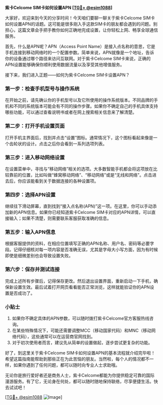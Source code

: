 **紫卡Celcome SIM卡如何设置APN [[TG💪+ @esim1088](https://t.me/s/esim1088)]**

大家好，欢迎来到今天的分享时间！今天咱们要聊一聊关于紫卡Celcome SIM卡如何设置APN的话题。这可能是很多刚入手这款SIM卡的朋友都会遇到的问题。别担心，这篇文章会手把手教你如何正确地完成设置，让你轻松上网、畅享全球通信服务。

首先，什么是APN呢？APN（Access Point Name）是接入点名称的意思，它是手机连接到移动网络时的一个配置参数。简单来说，APN就像是一个地址，告诉你的设备通过哪个路径来访问互联网。对于紫卡Celcome SIM卡来说，正确的APN设置能够确保你顺利使用数据流量以及享受其他增值服务。

接下来，我们进入正题——如何为紫卡Celcome SIM卡设置APN？

### 第一步：检查手机型号与操作系统

在开始之前，请先确认你的手机型号以及它所使用的操作系统版本。不同品牌的手机和不同的系统版本可能会有不同的操作步骤。如果你不确定自己的手机具体支持哪些功能，可以通过查看说明书或者在网上搜索相关信息来了解清楚。

### 第二步：打开手机设置页面

打开手机主界面后，找到并点击“设置”图标。通常情况下，这个图标看起来像是一个齿轮状的设计。点击之后你会看到一系列选项列表。

### 第三步：进入移动网络设置

在设置菜单中，寻找与“移动网络”相关的选项。大多数智能手机都会将这项放在比较靠前的位置，比如叫做“蜂窝移动网络”、“移动网络”或是“无线和网络”。点击进去后，你应该能看到关于数据连接的各种设置项。

### 第四步：选择APN设置

继续往下滑动屏幕，直到找到“接入点名称(APN)”这一项。在这里，你可以手动添加新的APN信息。如果你已经知道紫卡Celcome SIM卡对应的APN详情，可以直接输入；如果不清楚，则需要联系客服获取准确的信息。

### 第五步：输入APN信息

根据客服提供的资料，在相应位置填写正确的APN名称、用户名、密码等必要字段。记得仔细核对每一项内容是否准确无误，尤其是字母大小写方面，因为有时候即使是细微差别也会导致设置失败。

### 第六步：保存并测试连接

完成上述所有步骤后，记得保存更改。然后退出设置界面，重新启动一下手机，确保新设置生效。最后试着打开网页看看能否正常浏览，这样就能验证你的APN设置是否成功了。

### 小贴士

1. 如果你不确定具体的APN参数，可以随时拨打紫卡Celcome官方客服热线咨询。
2. 在某些特殊情况下，可能还需要调整MCC（移动国家代码）和MNC（移动网络代码），这些通常可以在运营商官网找到。
3. 对于初次使用者而言，建议先从简单的设置做起，逐步尝试更复杂的功能。

好了，到这里关于紫卡Celcome SIM卡如何设置APN的基本流程就介绍完毕啦！希望这篇指南能帮助到那些正在为此苦恼的朋友。当然啦，每个人的情况都不一样，如果你遇到了任何问题，都可以随时向专业人士求助哦。

无论你是旅行爱好者还是商务人士，紫卡Celcome都能为你提供稳定可靠的国际漫游服务。有了它，无论身在何处，都可以随时随地保持联络，尽享便捷生活。快去试试吧！

[[TG💪+ @esim1088](https://t.me/s/esim1088) ![Image](https://i.postimg.cc/4NQfJmqS/Snipaste-2025-05-13-00-14-12.png)]